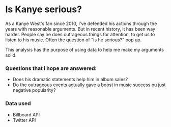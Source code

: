 # Is Kanye serious?

As a Kanye West's fan since 2010, I've defended his actions through the years with reasonable arguments. But in recent history, it has been way harder. People say he does outrageous things for attention, to get us to listen to his music. Often the question of "Is he serious?" pop up. 

This analysis has the purpose of using data to help me make my arguments solid. 

### Questions that i hope are answered:
- Does his dramatic statements help him in album sales?
- Do the outrageous events actually gave a boost in music success ou just negative popularity?

### Data used
- Billboard API
- Twitter API



